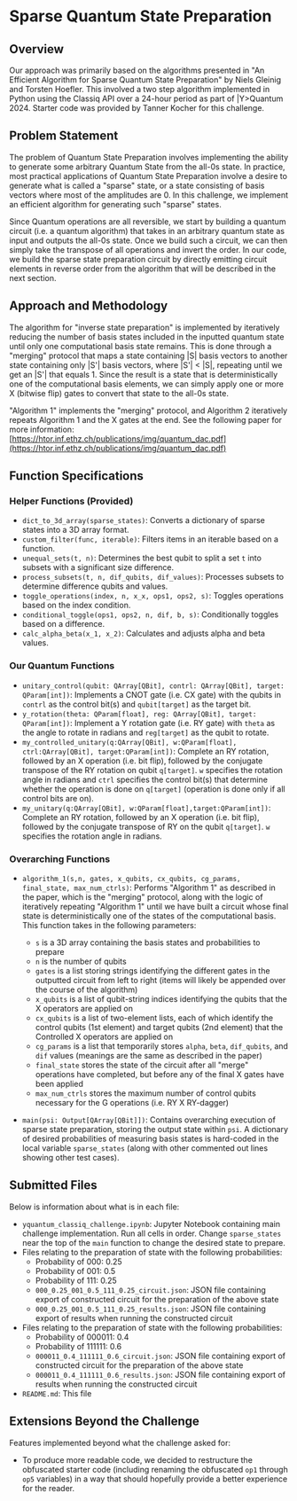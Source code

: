 # Sparse Quantum State Preparation

## Overview

Our approach was primarily based on the algorithms presented in "An Efficient Algorithm for Sparse Quantum State Preparation" by Niels Gleinig and Torsten Hoefler. This involved a two step algorithm implemented in Python using the Classiq API over a 24-hour period as part of |Y>Quantum 2024. Starter code was provided by Tanner Kocher for this challenge.

## Problem Statement

The problem of Quantum State Preparation involves implementing the ability to generate some arbitrary Quantum State from the all-0s state. In practice, most practical applications of Quantum State Preparation involve a desire to generate what is called a "sparse" state, or a state consisting of basis vectors where most of the amplitudes are 0. In this challenge, we implement an efficient algorithm for generating such "sparse" states.

Since Quantum operations are all reversible, we start by building a quantum circuit (i.e. a quantum algorithm) that takes in an arbitrary quantum state as input and outputs the all-0s state. Once we build such a circuit, we can then simply take the transpose of all operations and invert the order. In our code, we build the sparse state preparation circuit by directly emitting circuit elements in reverse order from the algorithm that will be described in the next section.

## Approach and Methodology

The algorithm for "inverse state preparation" is implemented by iteratively reducing the number of basis states included in the inputted quantum state until only one computational basis state remains. This is done through a "merging" protocol that maps a state containing |S| basis vectors to another state containing only |S'| basis vectors, where |S'| < |S|, repeating until we get an |S'| that equals 1. Since the result is a state that is deterministically one of the computational basis elements, we can simply apply one or more X (bitwise flip) gates 
to convert that state to the all-0s state.

"Algorithm 1" implements the "merging" protocol, and Algorithm 2 iteratively repeats Algorithm 1 and the X gates at the end. See the following paper for more information: [https://htor.inf.ethz.ch/publications/img/quantum_dac.pdf](https://htor.inf.ethz.ch/publications/img/quantum_dac.pdf)

## Function Specifications 

### Helper Functions (Provided)

- `dict_to_3d_array(sparse_states)`: Converts a dictionary of sparse states into a 3D array format.
- `custom_filter(func, iterable)`: Filters items in an iterable based on a function.
- `unequal_sets(t, n)`: Determines the best qubit to split a set `t` into subsets with a significant size difference.
- `process_subsets(t, n, dif_qubits, dif_values)`: Processes subsets to determine difference qubits and values.
- `toggle_operations(index, n, x_x, ops1, ops2, s)`: Toggles operations based on the index condition.
- `conditional_toggle(ops1, ops2, n, dif, b, s)`: Conditionally toggles based on a difference.
- `calc_alpha_beta(x_1, x_2)`: Calculates and adjusts alpha and beta values.

### Our Quantum Functions
- `unitary_control(qubit: QArray[QBit], contrl: QArray[QBit], target: QParam[int])`: Implements a CNOT gate (i.e. CX gate) with the qubits in `contrl` as the control bit(s) and `qubit[target]` as the target bit.
- `y_rotation(theta: QParam[float], reg: QArray[QBit], target: QParam[int])`: Implement a Y rotation gate (i.e. RY gate) with `theta` as the angle to rotate in radians and `reg[target]` as the qubit to rotate.
- `my_controlled_unitary(q:QArray[QBit], w:QParam[float], ctrl:QArray[QBit], target:QParam[int])`: Complete an RY rotation, followed by an X operation (i.e. bit flip), followed by the conjugate transpose of the RY rotation on qubit `q[target]`. `w` specifies the rotation angle in radians and `ctrl` specifies the control bit(s) that determine whether the operation is done on `q[target]` (operation is done only if all control bits are on).
- `my_unitary(q:QArray[QBit], w:QParam[float],target:QParam[int])`: Complete an RY rotation, followed by an X operation (i.e. bit flip), followed by the conjugate transpose of RY on the qubit `q[target]`. `w` specifies the rotation angle in radians.

### Overarching Functions 
- `algorithm_1(s,n, gates, x_qubits, cx_qubits, cg_params, final_state, max_num_ctrls)`: Performs "Algorithm 1" as described in the paper, which is the "merging" protocol, along with the logic of iteratively repeating "Algorithm 1" until we have built a circuit whose final state is deterministically one of the states of the computational basis. This function takes in the following parameters:
    - `s` is a 3D array containing the basis states and probabilities to prepare
    - `n` is the number of qubits 
    - `gates` is a list storing strings identifying the different gates in the outputted circuit from left to right (items will likely be appended over the course of the algorithm)
    - `x_qubits` is a list of qubit-string indices identifying the qubits that the X operators are applied on 
    - `cx_qubits` is a list of two-element lists, each of which identify the control qubits (1st element) and target qubits (2nd element) that the Controlled X operators are applied on 
    - `cg_params` is a list that temporarily stores `alpha`, `beta`, `dif_qubits`, and `dif` values (meanings are the same as described in the paper)
    - `final_state` stores the state of the circuit after all "merge" operations have completed, but before any of the final X gates have been applied
    - `max_num_ctrls` stores the maximum number of control qubits necessary for the G operations (i.e. RY X RY-dagger)

- `main(psi: Output[QArray[QBit]])`: Contains overarching execution of sparse state preparation, storing the output state within `psi`. A dictionary of desired probabilities of measuring basis states is hard-coded in the local variable `sparse_states` (along with other commented out lines showing other test cases).


## Submitted Files 

Below is information about what is in each file:

* `yquantum_classiq_challenge.ipynb`: Jupyter Notebook containing main challenge implementation. Run all cells in order. Change `sparse_states` near the top of the `main` function to change the desired state to prepare. 
* Files relating to the preparation of state with the following probabilities:
    * Probability of 000: 0.25
    * Probability of 001: 0.5
    * Probability of 111: 0.25
    * `000_0.25_001_0.5_111_0.25_circuit.json`: JSON file containing export of constructed circuit for the preparation of the above state 
    * `000_0.25_001_0.5_111_0.25_results.json`: JSON file containing export of results when running the constructed circuit 
* Files relating to the preparation of state with the following probabilities:
    * Probability of 000011: 0.4
    * Probability of 111111: 0.6
    * `000011_0.4_111111_0.6_circuit.json`: JSON file containing export of constructed circuit for the preparation of the above state 
    * `000011_0.4_111111_0.6_results.json`: JSON file containing export of results when running the constructed circuit 
* `README.md`: This file

## Extensions Beyond the Challenge 

Features implemented beyond what the challenge asked for:
* To produce more readable code, we decided to restructure the obfuscated starter code (including renaming the obfuscated `op1` through `op5` variables) in a way that should hopefully provide a better experience for the reader.




